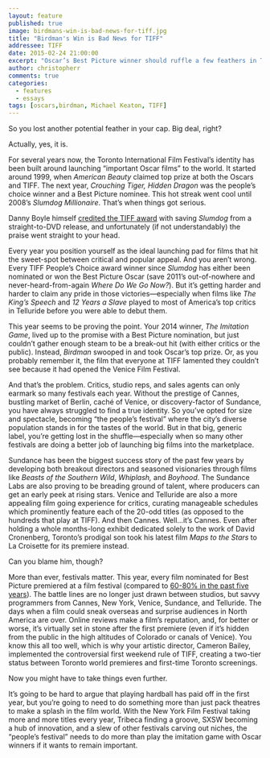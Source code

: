 ```yaml
---
layout: feature
published: true
image: birdmans-win-is-bad-news-for-tiff.jpg
title: "Birdman's Win is Bad News for TIFF"
addressee: TIFF
date: 2015-02-24 21:00:00
excerpt: "Oscar’s Best Picture winner should ruffle a few feathers in Toronto."
author: christopherr
comments: true
categories:
  - features
  - essays
tags: [oscars,birdman, Michael Keaton, TIFF]
---
```


So you lost another potential feather in your cap. Big deal, right?

Actually, yes, it is.

For several years now, the Toronto International Film Festival’s identity has been built around launching “important Oscar films” to the world. It started around 1999, when _American Beauty_ claimed top prize at both the Oscars and TIFF. The next year, _Crouching Tiger, Hidden Dragon_ was the people’s choice winner and a Best Picture nominee. This hot streak went cool until 2008’s _Slumdog_ _Millionaire_. That’s when things got serious. 

Danny Boyle himself [credited the TIFF award](http://www.torontosun.com/2014/08/08/tiff-2014-a-look-back-at-the-festivals-biggest-champions) with saving _Slumdog_ from a straight-to-DVD release, and unfortunately (if not understandably) the praise went straight to your head.

Every year you position yourself as the ideal launching pad for films that hit the sweet-spot between critical and popular appeal. And you aren’t wrong. Every TIFF People’s Choice award winner since _Slumdog_ has either been nominated or won the Best Picture Oscar (save 2011’s out-of-nowhere and never-heard-from-again _Where Do We Go Now?_). But it’s getting harder and harder to claim any pride in those victories—especially when films like _The King’s Speech_ and _12 Years a Slave_ played to most of America’s top critics in Telluride before you were able to debut them. 

This year seems to be proving the point. Your 2014 winner, _The Imitation Game_, lived up to the promise with a Best Picture nomination, but just couldn’t gather enough steam to be a break-out hit (with either critics or the public). Instead, _Birdman_ swooped in and took Oscar’s top prize. Or, as you probably remember it, the film that everyone at TIFF lamented they couldn’t see because it had opened the Venice Film Festival.

And that’s the problem. Critics, studio reps, and sales agents can only earmark so many festivals each year. Without the prestige of Cannes, bustling market of Berlin, caché of Venice, or discovery-factor of Sundance, you have always struggled to find a true identity. So you’ve opted for size and spectacle, becoming “the people’s festival” where the city’s diverse population stands in for the tastes of the world. But in that big, generic label, you’re getting lost in the shuffle—especially when so many other festivals are doing a better job of launching big films into the marketplace.

Sundance has been the biggest success story of the past few years by developing both breakout directors and seasoned visionaries through films like _Beasts of the Southern Wild_, _Whiplash,_ and _Boyhood_. The Sundance Labs are also proving to be breading ground of talent, where producers can get an early peek at rising stars. Venice and Telluride are also a more appealing film going experience for critics, curating manageable schedules which prominently feature each of the 20-odd titles (as opposed to the hundreds that play at TIFF).  And then Cannes. Well...it’s Cannes. Even after holding a whole months-long exhibit dedicated solely to the work of David Cronenberg, Toronto’s prodigal son took his latest film _Maps to the Stars_ to La Croisette for its premiere instead. 

Can you blame him, though? 

More than ever, festivals matter. This year, every film nominated for Best Picture premiered at a film festival (compared to [60-80% in the past five years](http://variety.com/2015/film/news/2015-academy-awards-analysis-87th-oscars-who-won-1201440039/)). The battle lines are no longer just drawn between studios, but savvy programmers from Cannes, New York, Venice, Sundance, and Telluride. The days when a film could sneak overseas and surprise audiences in North America are over. Online reviews make a film’s reputation, and, for better or worse, it’s virtually set in stone after the first premiere (even if it’s hidden from the public in the high altitudes of Colorado or canals of Venice). You know this all too well, which is why your artistic director, Cameron Bailey, implemented the controversial first weekend rule of TIFF, creating a two-tier status between Toronto world premieres and first-time Toronto screenings.  

Now you might have to take things even further. 

It’s going to be hard to argue that playing hardball has paid off in the first year, but you’re going to need to do something more than just pack theatres to make a splash in the film world. With the New York Film Festival taking more and more titles every year, Tribeca finding a groove, SXSW becoming a hub of innovation, and a slew of other festivals carving out niches, the “people’s festival” needs to do more than play the imitation game with Oscar winners if it wants to remain important.